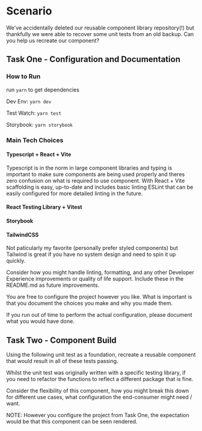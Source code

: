 # Scenario

We've accidentally deleted our reusable component library repository(!) but thankfully we were able to recover some unit tests from an old backup. Can you help us recreate our component?

## Task One - Configuration and Documentation

### How to Run

run `yarn` to get dependencies

Dev Env:
`yarn dev`

Test Watch:
`yarn test`

Storybook:
`yarn storybook`

### Main Tech Choices

#### Typescript + React + Vite
Typescript is in the norm in large component libraries and typing is important to make sure components are being used properly and theres zero confusion on what is required to use component. With React + Vite scaffolding is easy, up-to-date and includes basic linting ESLint that can be easily configured for more detailed linting in the future.

#### React Testing Library + Vitest

#### Storybook

#### TailwindCSS
Not paticularly my favorite (personally prefer styled components) but Tailwind is great if you have no system design and need to spin it up quickly.

Consider how you might handle linting, formatting, and any other Developer Experience improvements or quality of life support. Include these in the README.md as future improvements.

You are free to configure the project however you like. What is important is that you document the choices you make and why you made them.

If you run out of time to perform the actual configuration, please document what you would have done.

## Task Two - Component Build

Using the following unit test as a foundation, recreate a reusable component that would result in all of these tests passing.

Whilst the unit test was originally written with a specific testing library, if you need to refactor the functions to reflect a different package that is fine.

Consider the flexibility of this component, how you might break this down for different use cases, what configuration the end-consumer might need / want.

NOTE: However you configure the project from Task One, the expectation would be that this component can be seen rendered.


